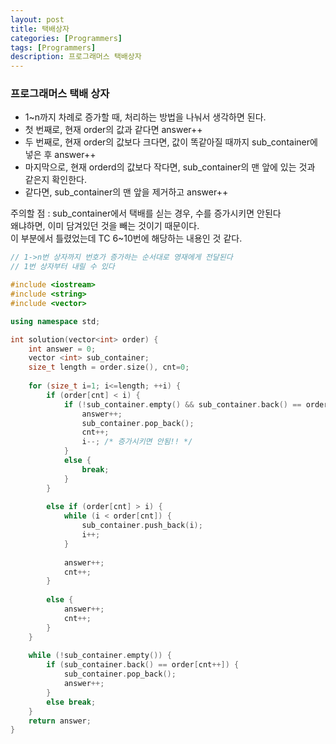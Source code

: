 ```yaml
---
layout: post
title: 택배상자
categories: [Programmers]
tags: [Programmers]
description: 프로그래머스 택배상자
---
```


### 프로그래머스 택배 상자

- 1~n까지 차례로 증가할 때, 처리하는 방법을 나눠서 생각하면 된다.
- 첫 번째로, 현재 order의 값과 같다면 answer++
- 두 번째로, 현재 order의 값보다 크다면, 값이 똑같아질 때까지 sub_container에 넣은 후 answer++
- 마지막으로, 현재 orderd의 값보다 작다면, sub_container의 맨 앞에 있는 것과 같은지 확인한다.
- 같다면, sub_container의 맨 앞을 제거하고 answer++

주의할 점 : sub_container에서 택배를 싣는 경우, 수를 증가시키면 안된다  
왜냐하면, 이미 담겨있던 것을 빼는 것이기 때문이다.  
이 부분에서 틀렸었는데 TC 6~10번에 해당하는 내용인 것 같다.


```c++
// 1->n번 상자까지 번호가 증가하는 순서대로 영재에게 전달된다
// 1번 상자부터 내릴 수 있다

#include <iostream>
#include <string>
#include <vector>

using namespace std;

int solution(vector<int> order) {
    int answer = 0;
    vector <int> sub_container;
    size_t length = order.size(), cnt=0;
    
    for (size_t i=1; i<=length; ++i) {
        if (order[cnt] < i) {
            if (!sub_container.empty() && sub_container.back() == order[cnt]) {
                answer++;
                sub_container.pop_back();
                cnt++;
                i--; /* 증가시키면 안됨!! */
            }
            else {
                break;
            }
        }
        
        else if (order[cnt] > i) {
            while (i < order[cnt]) {
                sub_container.push_back(i);
                i++;
            }
            
            answer++;
            cnt++;
        }
        
        else {
            answer++;
            cnt++;
        }
    }
    
    while (!sub_container.empty()) {
        if (sub_container.back() == order[cnt++]) {
            sub_container.pop_back();
            answer++;
        }
        else break;
    }
    return answer;
}
```